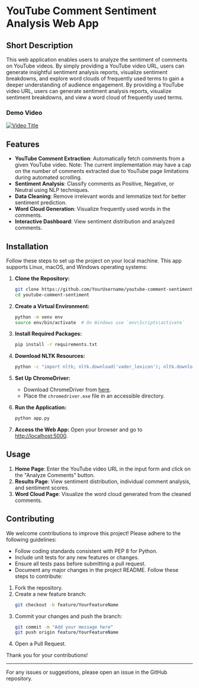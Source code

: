 # YouTube Comment Sentiment Analysis Web App

## Short Description
This web application enables users to analyze the sentiment of comments on YouTube videos. By simply providing a YouTube video URL, users can generate insightful sentiment analysis reports, visualize sentiment breakdowns, and explore word clouds of frequently used terms to gain a deeper understanding of audience engagement. By providing a YouTube video URL, users can generate sentiment analysis reports, visualize sentiment breakdowns, and view a word cloud of frequently used terms.

### Demo Video
[![Video Title](https://i.ytimg.com/an_webp/2vorlPgoayU/mqdefault_6s.webp?du=3000&sqp=CPW3i7wG&rs=AOn4CLDnD-epGrRd9R65T0bwX0I4XW_YAA)](https://youtu.be/2vorlPgoayU)


## Features
- **YouTube Comment Extraction**: Automatically fetch comments from a given YouTube video. Note: The current implementation may have a cap on the number of comments extracted due to YouTube page limitations during automated scrolling.
- **Sentiment Analysis**: Classify comments as Positive, Negative, or Neutral using NLP techniques.
- **Data Cleaning**: Remove irrelevant words and lemmatize text for better sentiment prediction.
- **Word Cloud Generation**: Visualize frequently used words in the comments.
- **Interactive Dashboard**: View sentiment distribution and analyzed comments.

## Installation
Follow these steps to set up the project on your local machine. This app supports Linux, macOS, and Windows operating systems:

1. **Clone the Repository:**
    ```bash
    git clone https://github.com/YourUsername/youtube-comment-sentiment.git
    cd youtube-comment-sentiment
    ```

2. **Create a Virtual Environment:**
    ```bash
    python -m venv env
    source env/bin/activate  # On Windows use `env\Scripts\activate`
    ```

3. **Install Required Packages:**
    ```bash
    pip install -r requirements.txt
    ```

4. **Download NLTK Resources:**
    ```bash
    python -c "import nltk; nltk.download('vader_lexicon'); nltk.download('stopwords'); nltk.download('wordnet')"
    ```

5. **Set Up ChromeDriver:**
   - Download ChromeDriver from [here](https://sites.google.com/chromium.org/driver/).
   - Place the `chromedriver.exe` file in an accessible directory.

6. **Run the Application:**
    ```bash
    python app.py
    ```

7. **Access the Web App:**
   Open your browser and go to [http://localhost:5000](http://localhost:5000).

## Usage
1. **Home Page**: Enter the YouTube video URL in the input form and click on the "Analyze Comments" button.
2. **Results Page**: View sentiment distribution, individual comment analysis, and sentiment scores.
3. **Word Cloud Page**: Visualize the word cloud generated from the cleaned comments.

## Contributing
We welcome contributions to improve this project! Please adhere to the following guidelines:

- Follow coding standards consistent with PEP 8 for Python.
- Include unit tests for any new features or changes.
- Ensure all tests pass before submitting a pull request.
- Document any major changes in the project README. Follow these steps to contribute:

1. Fork the repository.
2. Create a new feature branch:
    ```bash
    git checkout -b feature/YourFeatureName
    ```
3. Commit your changes and push the branch:
    ```bash
    git commit -m "Add your message here"
    git push origin feature/YourFeatureName
    ```
4. Open a Pull Request.

Thank you for your contributions!

---
For any issues or suggestions, please open an issue in the GitHub repository.

